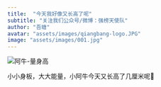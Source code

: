 ```yaml
---
title:  "今天我好像又长高了呢"
subtitle: "关注我们公众号/微博：强榜天使队"
author: "吾塘"
avatar: "assets/images/qiangbang-logo.JPG"
image: "assets/images/001.jpg"
---
```


![阿牛-量身高](assets/images/阿牛-量身高.GIF)

小小身板，大大能量，小阿牛今天又长高了几厘米呢🤔️
